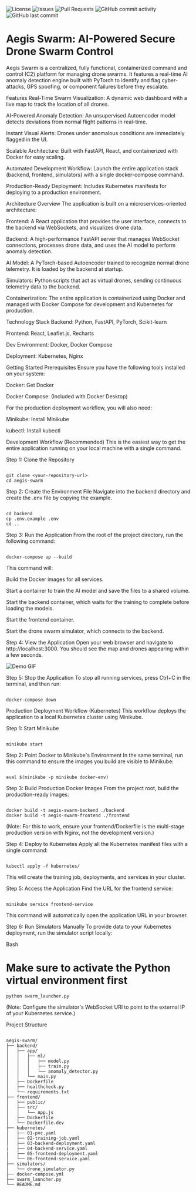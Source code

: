 ![License](https://img.shields.io/badge/license-MIT-blue.svg)
![Issues](https://img.shields.io/github/issues/moses-varghese/aegis-swarm)
![Pull Requests](https://img.shields.io/github/issues-pr/moses-varghese/aegis-swarm)
![GitHub commit activity](https://img.shields.io/github/commit-activity/w/moses-varghese/aegis-swarm)
![GitHub last commit](https://img.shields.io/github/last-commit/moses-varghese/aegis-swarm)

# Aegis Swarm: AI-Powered Secure Drone Swarm Control
Aegis Swarm is a centralized, fully functional, containerized command and control (C2) platform for managing drone swarms. It features a real-time AI anomaly detection engine built with PyTorch to identify and flag cyber-attacks, GPS spoofing, or component failures before they escalate.

Features
Real-Time Swarm Visualization: A dynamic web dashboard with a live map to track the location of all drones.

AI-Powered Anomaly Detection: An unsupervised Autoencoder model detects deviations from normal flight patterns in real-time.

Instant Visual Alerts: Drones under anomalous conditions are immediately flagged in the UI.

Scalable Architecture: Built with FastAPI, React, and containerized with Docker for easy scaling.

Automated Development Workflow: Launch the entire application stack (backend, frontend, simulators) with a single docker-compose command.

Production-Ready Deployment: Includes Kubernetes manifests for deploying to a production environment.

Architecture Overview
The application is built on a microservices-oriented architecture:

Frontend: A React application that provides the user interface, connects to the backend via WebSockets, and visualizes drone data.

Backend: A high-performance FastAPI server that manages WebSocket connections, processes drone data, and uses the AI model to perform anomaly detection.

AI Model: A PyTorch-based Autoencoder trained to recognize normal drone telemetry. It is loaded by the backend at startup.

Simulators: Python scripts that act as virtual drones, sending continuous telemetry data to the backend.

Containerization: The entire application is containerized using Docker and managed with Docker Compose for development and Kubernetes for production.

Technology Stack
Backend: Python, FastAPI, PyTorch, Scikit-learn

Frontend: React, Leaflet.js, Recharts

Dev Environment: Docker, Docker Compose

Deployment: Kubernetes, Nginx

Getting Started
Prerequisites
Ensure you have the following tools installed on your system:

Docker: Get Docker

Docker Compose: (Included with Docker Desktop)

For the production deployment workflow, you will also need:

Minikube: Install Minikube

kubectl: Install kubectl

Development Workflow (Recommended)
This is the easiest way to get the entire application running on your local machine with a single command.

Step 1: Clone the Repository
```

git clone <your-repository-url>
cd aegis-swarm

```
Step 2: Create the Environment File
Navigate into the backend directory and create the .env file by copying the example.

```

cd backend
cp .env.example .env
cd .. 

```
Step 3: Run the Application
From the root of the project directory, run the following command:

```

docker-compose up --build

```
This command will:

Build the Docker images for all services.

Start a container to train the AI model and save the files to a shared volume.

Start the backend container, which waits for the training to complete before loading the models.

Start the frontend container.

Start the drone swarm simulator, which connects to the backend.

Step 4: View the Application
Open your web browser and navigate to http://localhost:3000. You should see the map and drones appearing within a few seconds.  

![Demo GIF](images/demo.gif)

Step 5: Stop the Application
To stop all running services, press Ctrl+C in the terminal, and then run:

```

docker-compose down

```
Production Deployment Workflow (Kubernetes)
This workflow deploys the application to a local Kubernetes cluster using Minikube.

Step 1: Start Minikube
```

minikube start

```
Step 2: Point Docker to Minikube's Environment
In the same terminal, run this command to ensure the images you build are visible to Minikube:

```

eval $(minikube -p minikube docker-env)

```

Step 3: Build Production Docker Images
From the project root, build the production-ready images:

```

docker build -t aegis-swarm-backend ./backend
docker build -t aegis-swarm-frontend ./frontend

```
(Note: For this to work, ensure your frontend/Dockerfile is the multi-stage production version with Nginx, not the development version.)

Step 4: Deploy to Kubernetes
Apply all the Kubernetes manifest files with a single command:

```

kubectl apply -f kubernetes/

```
This will create the training job, deployments, and services in your cluster.

Step 5: Access the Application
Find the URL for the frontend service:

```

minikube service frontend-service

```
This command will automatically open the application URL in your browser.

Step 6: Run Simulators Manually
To provide data to your Kubernetes deployment, run the simulator script locally:

Bash

# Make sure to activate the Python virtual environment first
```
python swarm_launcher.py

```
(Note: Configure the simulator's WebSocket URI to point to the external IP of your Kubernetes service.)

Project Structure
```

aegis-swarm/
├── backend/
│   ├── app/
│   │   ├── ml/
│   │   │   ├── model.py
│   │   │   ├── train.py
│   │   │   └── anomaly_detector.py
│   │   └── main.py
│   ├── Dockerfile
│   ├── healthcheck.py
│   └── requirements.txt
├── frontend/
│   ├── public/
│   ├── src/
│   │   └── App.js
│   ├── Dockerfile
│   └── Dockerfile.dev
├── kubernetes/
│   ├── 01-pvc.yaml
│   ├── 02-training-job.yaml
│   ├── 03-backend-deployment.yaml
|   ├── 04-backend-service.yaml
|   ├── 05-frontend-deployment.yaml
│   └── 06-frontend-service.yaml
├── simulators/
│   └── drone_simulator.py
├── docker-compose.yml
├── swarm_launcher.py
└── README.md

```